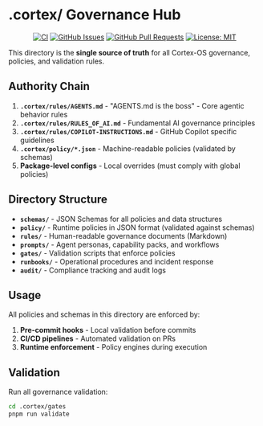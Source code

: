 # .cortex/ Governance Hub

<div align="center">

[![CI](https://github.com/cortex-os/cortex-os/actions/workflows/ci.yml/badge.svg)](https://github.com/cortex-os/cortex-os/actions/workflows/ci.yml)
[![GitHub Issues](https://img.shields.io/github/issues/cortex-os/cortex-os)](https://github.com/cortex-os/cortex-os/issues)
[![GitHub Pull Requests](https://img.shields.io/github/issues-pr/cortex-os/cortex-os)](https://github.com/cortex-os/cortex-os/pulls)
[![License: MIT](https://img.shields.io/badge/License-MIT-yellow.svg)](https://opensource.org/licenses/MIT)

</div>

This directory is the **single source of truth** for all Cortex-OS governance, policies, and validation rules.

## Authority Chain

1. **`.cortex/rules/AGENTS.md`** - "AGENTS.md is the boss" - Core agentic behavior rules
2. **`.cortex/rules/RULES_OF_AI.md`** - Fundamental AI governance principles
3. **`.cortex/rules/COPILOT-INSTRUCTIONS.md`** - GitHub Copilot specific guidelines
4. **`.cortex/policy/*.json`** - Machine-readable policies (validated by schemas)
5. **Package-level configs** - Local overrides (must comply with global policies)

## Directory Structure

- **`schemas/`** - JSON Schemas for all policies and data structures
- **`policy/`** - Runtime policies in JSON format (validated against schemas)
- **`rules/`** - Human-readable governance documents (Markdown)
- **`prompts/`** - Agent personas, capability packs, and workflows
- **`gates/`** - Validation scripts that enforce policies
- **`runbooks/`** - Operational procedures and incident response
- **`audit/`** - Compliance tracking and audit logs

## Usage

All policies and schemas in this directory are enforced by:

1. **Pre-commit hooks** - Local validation before commits
2. **CI/CD pipelines** - Automated validation on PRs
3. **Runtime enforcement** - Policy engines during execution

## Validation

Run all governance validation:

```bash
cd .cortex/gates
pnpm run validate
```
